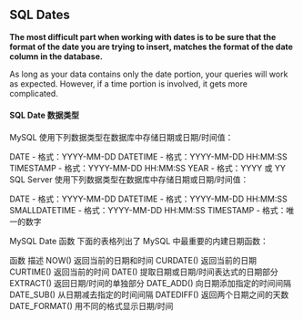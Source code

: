 ## SQL Dates
__The most difficult part when working with dates is to be sure that the format of the date you are trying to insert, matches the format of the date column in the database.__

As long as your data contains only the date portion, your queries will work as expected. However, if a time portion is involved, it gets more complicated.

#### SQL Date 数据类型
MySQL 使用下列数据类型在数据库中存储日期或日期/时间值：

DATE - 格式：YYYY-MM-DD
DATETIME - 格式：YYYY-MM-DD HH:MM:SS
TIMESTAMP - 格式：YYYY-MM-DD HH:MM:SS
YEAR - 格式：YYYY 或 YY
SQL Server 使用下列数据类型在数据库中存储日期或日期/时间值：

DATE - 格式：YYYY-MM-DD
DATETIME - 格式：YYYY-MM-DD HH:MM:SS
SMALLDATETIME - 格式：YYYY-MM-DD HH:MM:SS
TIMESTAMP - 格式：唯一的数字

MySQL Date 函数
下面的表格列出了 MySQL 中最重要的内建日期函数：

函数	描述
NOW()	返回当前的日期和时间
CURDATE()	返回当前的日期
CURTIME()	返回当前的时间
DATE()	提取日期或日期/时间表达式的日期部分
EXTRACT()	返回日期/时间的单独部分
DATE_ADD()	向日期添加指定的时间间隔
DATE_SUB()	从日期减去指定的时间间隔
DATEDIFF()	返回两个日期之间的天数
DATE_FORMAT()	用不同的格式显示日期/时间
